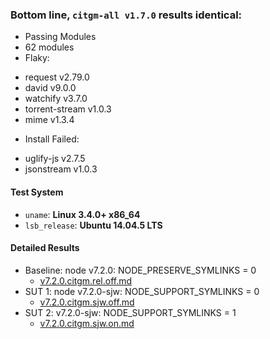 ### Bottom line, `citgm-all v1.7.0` results identical:
 - Passing Modules
  - 62 modules
 - Flaky:
  * request v2.79.0
  * david v9.0.0
  * watchify v3.7.0
  * torrent-stream v1.0.3
  * mime v1.3.4
 - Install Failed:
  * uglify-js v2.7.5
  * jsonstream v1.0.3

#### Test System
   - `uname`: **Linux 3.4.0+ x86_64**
   - `lsb_release`: **Ubuntu 14.04.5 LTS**

#### Detailed Results
   - Baseline: node v7.2.0: NODE_PRESERVE_SYMLINKS = 0
     - [v7.2.0.citgm.rel.off.md]()
   - SUT 1: node v7.2.0-sjw: NODE_SUPPORT_SYMLINKS = 0
     - [v7.2.0.citgm.sjw.off.md]()
   - SUT 2: v7.2.0-sjw: NODE_SUPPORT_SYMLINKS = 1
     - [v7.2.0.citgm.sjw.on.md]()
